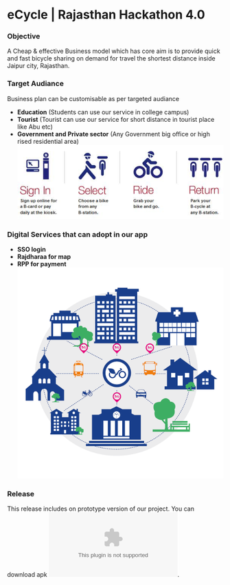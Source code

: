 # eCycle | Rajasthan Hackathon 4.0

### Objective
A Cheap & effective Business model which has core aim is to provide quick and fast bicycle sharing on demand for travel the shortest distance inside Jaipur city, Rajasthan.

### Target Audiance
Business plan can be customisable as per targeted audiance
- **Education** (Students can use our service in college campus)
- **Tourist** (Tourist can use our service for short distance in tourist place like Abu etc)
- **Government and Private sector** (Any Government big office or high rised residential area)
![How to Use](./screenshots/how-to-use.jpg)

### Digital Services that can adopt in our app
- **SSO login**
- **Rajdharaa for map**
- **RPP for payment**
![How to Use](./screenshots/Business-Model.png)

### Release
This release includes on prototype version of our project. You can download apk ![here](./releases/ecycle-app-debug.apk). 
